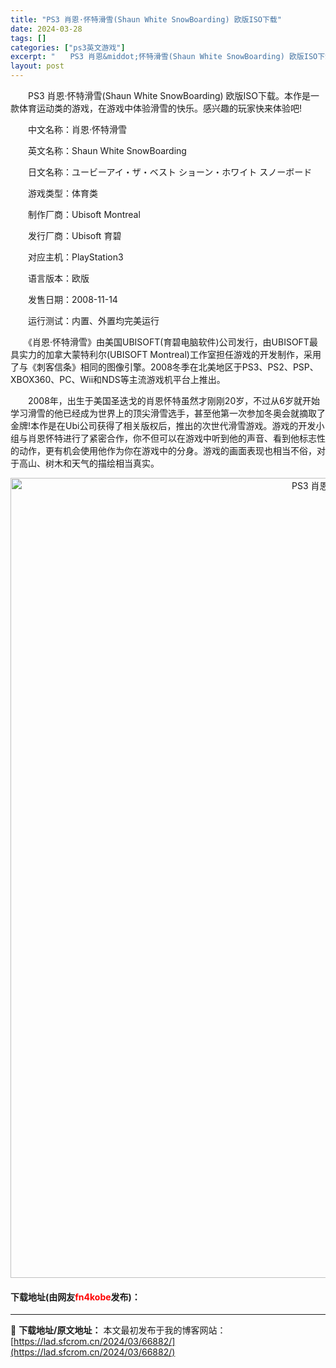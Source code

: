 ```yaml
---
title: "PS3 肖恩·怀特滑雪(Shaun White SnowBoarding) 欧版ISO下载"
date: 2024-03-28
tags: []
categories: ["ps3英文游戏"]
excerpt: "　　PS3 肖恩&middot;怀特滑雪(Shaun White SnowBoarding) 欧版ISO下载。本作是一款体育运动类的游戏，在游戏中体验滑雪的快乐。感兴趣的玩家快来体验吧! 　　中文名称：肖恩&middot;怀特滑雪 　　英文名称：Shaun White SnowBoarding 　　&hellip;"
layout: post
---
```


 <p>　　PS3 肖恩&middot;怀特滑雪(Shaun White SnowBoarding) 欧版ISO下载。本作是一款体育运动类的游戏，在游戏中体验滑雪的快乐。感兴趣的玩家快来体验吧!</p> <p>　　中文名称：肖恩&middot;怀特滑雪</p> <p>　　英文名称：Shaun White SnowBoarding</p> <p>　　日文名称：ユービーアイ・ザ・ベスト ショーン・ホワイト スノーボード</p> <p>　　游戏类型：体育类</p> <p>　　制作厂商：Ubisoft Montreal</p> <p>　　发行厂商：Ubisoft 育碧</p> <p>　　对应主机：PlayStation3</p> <p>　　语言版本：欧版</p> <p>　　发售日期：2008-11-14</p> <p>　　运行测试：内置、外置均完美运行</p> <p>　　《肖恩&middot;怀特滑雪》由美国UBISOFT(育碧电脑软件)公司发行，由UBISOFT最具实力的加拿大蒙特利尔(UBISOFT Montreal)工作室担任游戏的开发制作，采用了与《刺客信条》相同的图像引擎。2008冬季在北美地区于PS3、PS2、PSP、XBOX360、PC、Wii和NDS等主流游戏机平台上推出。</p> <p>　　2008年，出生于美国圣迭戈的肖恩怀特虽然才刚刚20岁，不过从6岁就开始学习滑雪的他已经成为世界上的顶尖滑雪选手，甚至他第一次参加冬奥会就摘取了金牌!本作是在Ubi公司获得了相关版权后，推出的次世代滑雪游戏。游戏的开发小组与肖恩怀特进行了紧密合作，你不但可以在游戏中听到他的声音、看到他标志性的动作，更有机会使用他作为你在游戏中的分身。游戏的画面表现也相当不俗，对于高山、树木和天气的描绘相当真实。</p> <p align="center"><img align="" border="0" src="https://lad.sfcrom.cn/wp-content/uploads/2024/03/20240328_66051d0d58893.jpg" width="1280" alt="PS3 肖恩·怀特滑雪(Shaun White SnowBoarding) 欧版ISO下载" /></p> <p><h4>下载地址(由网友<font color="red">fn4kobe</font>发布)：</h4></p> 

---
📖 **下载地址/原文地址：** 本文最初发布于我的博客网站：[https://lad.sfcrom.cn/2024/03/66882/](https://lad.sfcrom.cn/2024/03/66882/)
